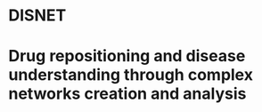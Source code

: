 # DISNET
# Drug repositioning and disease understanding through complex networks creation and analysis


